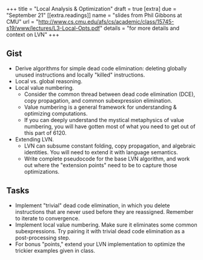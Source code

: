 +++
title = "Local Analysis & Optimization"
draft = true
[extra]
due = "September 21"
[[extra.readings]]
name = "slides from Phil Gibbons at CMU"
url = "http://www.cs.cmu.edu/afs/cs/academic/class/15745-s19/www/lectures/L3-Local-Opts.pdf"
details = "for more details and context on LVN"
+++
## Gist

* Derive algorithms for simple dead code elimination: deleting globally unused instructions and locally "killed" instructions.
* Local vs. global reasoning.
* Local value numbering.
  * Consider the common thread between dead code elimination (DCE), copy propagation, and common subexpression elimination.
  * Value numbering is a general framework for understanding & optimizing computations.
  * If you can deeply understand the mystical metaphysics of value numbering, you will have gotten most of what you need to get out of this part of 6120.
* Extending LVN.
  * LVN can subsume constant folding, copy propagation, and algebraic identities. You will need to extend it with language semantics.
  * Write complete pseudocode for the base LVN algorithm, and work out where the "extension points" need to be to capture those optimizations.


## Tasks

* Implement "trivial" dead code elimination, in which you delete instructions that are never used before they are reassigned. Remember to iterate to convergence.
* Implement local value numbering. Make sure it eliminates some common subexpressions. Try pairing it with trivial dead code elimination as a post-processing step.
* For bonus "points," extend your LVN implementation to optimize the trickier examples given in class.
